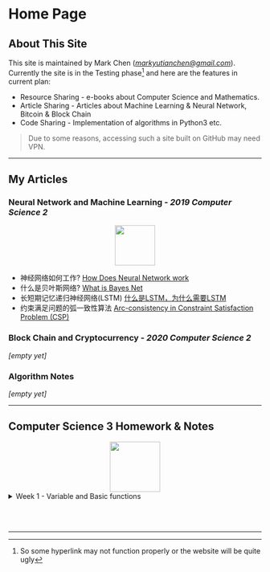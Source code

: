 # Home Page
## About This Site

This site is maintained by Mark Chen (*markyutianchen@gmail.com*). Currently the site is in the Testing phase[^1] and here are the features in current plan:
* Resource Sharing - e-books about Computer Science and Mathematics.
* Article Sharing - Articles about Machine Learning & Neural Network, Bitcoin & Block Chain
* Code Sharing - Implementation of algorithms in Python3 etc.

> Due to some reasons, accessing such a site built on GitHub may need VPN.

----------

## My Articles
### Neural Network and Machine Learning - *2019 Computer Science 2*

<center>
<img src="https://markchenyutian.github.io/Markchen_Blog/Asset/PyTorch.png" height=80>
</center>

* 神经网络如何工作? [How Does Neural Network work](https://markchenyutian.github.io/Markchen_Blog/Articles/神经网络为什么work.html)
* 什么是贝叶斯网络? [What is Bayes Net](https://markchenyutian.github.io/Markchen_Blog/Articles/什么是贝叶斯网络.html)
* 长短期记忆递归神经网络(LSTM) [什么是LSTM，为什么需要LSTM](https://markchenyutian.github.io/Markchen_Blog/Articles/长短期记忆递归神经网络LSTM.html)
* 约束满足问题的弧一致性算法 [Arc-consistency in Constraint Satisfaction Problem (CSP)](https://markchenyutian.github.io/Markchen_Blog/Articles/Constraint_Satisfaction_Problem_ZhiHu.html)

### Block Chain and Cryptocurrency - *2020 Computer Science 2*

*[empty yet]*

### Algorithm Notes

*[empty yet]*

----------

## Computer Science 3 Homework & Notes

<center><img src="https://markchenyutian.github.io/Markchen_Blog/Asset/JS.png" height=100></center>

<details>
<summary>Week 1 - Variable and Basic functions</summary>

<br>

<body>
<style>
    button{width=40px; height=13px; background-color:F8F8FF;}
</style>
<button onclick='window.open("ComputerScience3_Homework/Homework01.html");'>
    Homework for Week 1
</button>
</body>

<br>
<br>

<p>
There are 4 primitive types in JavaScript - Number, String, Boolean and Undefined.
There's only 1 reference type - Object.
In JS, there does NOT have the concept of `class` as in Java or Python. All the things enclosed by `{}` are objects, including function, etc.

There are three functions that can interact with useds in the browser - `alert`, `prompt` and `confirm`

<ul>
<li>`alert` will give out a small pop-out window on the top of browser to notify user with some information</li>

<li>`prompt` will return a String that is typed by the User. If user press "cancel", it will simplly return `null`. A default String can be setup for the pop-up window.</li>

<li>`confirm` will return a Boolean, if user press "ok", return true, otherwise, return "false".</li>
</ul>
</p>

</details>

<br>


&emsp;

----------

[^1]: So some hyperlink may not function properly or the website will be quite ugly